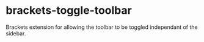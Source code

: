 brackets-toggle-toolbar
=======================

Brackets extension for allowing the toolbar to be toggled independant of the sidebar.
